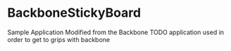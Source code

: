# BackboneStickyBoard
Sample Application Modified from the Backbone TODO application used in order to get to grips with backbone
